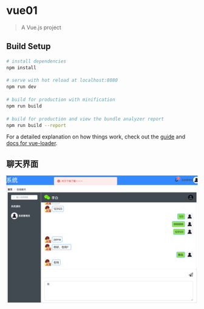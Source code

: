 # vue01

> A Vue.js project

## Build Setup

``` bash
# install dependencies
npm install

# serve with hot reload at localhost:8080
npm run dev

# build for production with minification
npm run build

# build for production and view the bundle analyzer report
npm run build --report
```

For a detailed explanation on how things work, check out the [guide](http://vuejs-templates.github.io/webpack/) and [docs for vue-loader](http://vuejs.github.io/vue-loader).

## 聊天界面
![Image text](https://github.com/IAmKrisWu/img-folder/blob/master/%E4%B8%8B%E7%BA%BF%E6%97%A0%E6%B3%95%E8%81%8A%E5%A4%A9.png)
